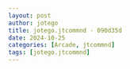 ```yaml
---
layout: post
author: jotego
title: jotego.jtcommnd - 090d35d
date: 2024-10-25
categories: [Arcade, jtcommnd]
tags: [jotego.jtcommnd]
---
```


